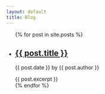 ```yaml
---
layout: default
title: Blog
---
```


<ul>
  {% for post in site.posts %}
    <li>
      <h2><a href="/docs{{ post.url }}">{{ post.title }}</a></h2>
      <p>{{ post.date }} by {{ post.author }} </p>
      {{ post.excerpt }}
    </li>
  {% endfor %}
</ul>
